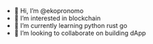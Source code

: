 - 👋 Hi, I’m @ekopronomo
- 👀 I’m interested in blockchain
- 🌱 I’m currently learning python rust go
- 💞️ I’m looking to collaborate on building dApp

<!---
ekopronomo/ekopronomo is a ✨ special ✨ repository because its `README.md` (this file) appears on your GitHub profile.
You can click the Preview link to take a look at your changes.
--->
